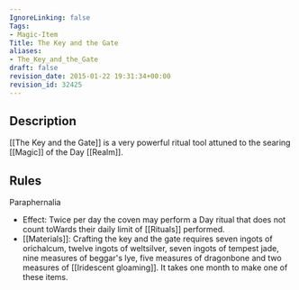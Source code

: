 ```yaml
---
IgnoreLinking: false
Tags:
- Magic-Item
Title: The Key and the Gate
aliases:
- The_Key_and_the_Gate
draft: false
revision_date: 2015-01-22 19:31:34+00:00
revision_id: 32425
---
```


## Description
[[The Key and the Gate]] is a very powerful ritual tool attuned to the searing [[Magic]] of the Day [[Realm]].
## Rules
Paraphernalia
* Effect: Twice per day the coven may perform a Day ritual that does not count toWards their daily limit of [[Rituals]] performed.
* [[Materials]]: Crafting the key and the gate requires seven ingots of orichalcum, twelve ingots of weltsilver, seven ingots of tempest jade, nine measures of beggar's lye, five measures of dragonbone and two measures of [[Iridescent gloaming]]. It takes one month to make one of these items.